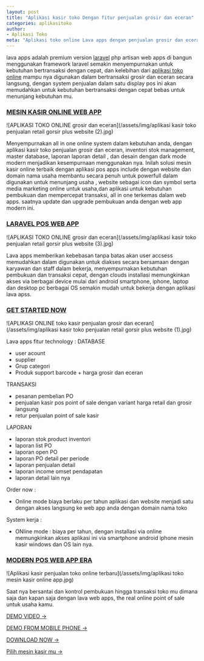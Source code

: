 ```yaml
---
layout: post
title: "Aplikasi kasir toko Dengan fitur penjualan grosir dan eceran"
categories: aplikasitoko
author:
- Aplikasi Toko
meta: "Aplikasi toko online Lava apps dengan penjualan grosir dan eceran include laporan lengkap siap pakai web apps."
---
```

lava apps adalah premium version [laravel](https://laravel.com) php artisan web apps di bangun menggunakan framework laravel semakin menyempurnakan untuk kebutuhan bertransaksi dengan cepat, dan kelebihan dari [aplikasi toko online](/aplikasitoko/2021/01/07/aplikasigorsir-eceran.html) mampu nya digunakan dalam bertransaksi grosir dan eceran secara langsung, dengan system penjualan dalam satu display pos ini akan memudahkan untuk kebutuhan bertransaksi dengan cepat bebas untuk menunjang kebutuhan mu.


### **[MESIN KASIR ONLINE WEB APP](/aplikasitoko/2021/01/07/aplikasigorsir-eceran.html)**

![APLIKASI TOKO ONLINE grosir dan eceran](/assets/img/aplikasi kasir toko penjualan retail gorsir plus website (2).jpg)

Menyempurnakan all in one online system dalam kebutuhan anda, dengan aplikasi kasir toko penjualan grosir dan eceran, inventori stok management, master database, laporan laporan detail , dan desain dengan dark mode modern menjadikan kesempurnaan menggunakan nya. Inilah solusi mesin kasir online terbaik dengan aplikasi pos apps include dengan website dan domain nama usaha membantu secara penuh untuk powerfull dalam digunakan untuk menunjang usaha , website sebagai icon dan symbol serta media marketing online untuk usaha,dan aplikasi untuk kebutuhan pembukuan dan mempercepat transaksi, all in one terkemas dalam web apps. saatnya update dan upgrade pembukuan anda dengan web app modern ini.



### **[LARAVEL POS WEB APP](/aplikasitoko/2021/01/07/aplikasigorsir-eceran.html)**

![APLIKASI TOKO ONLINE  grosir dan eceran](/assets/img/aplikasi kasir toko penjualan retail gorsir plus website (3).jpg)

Lava apps memberikan kebebasan tanpa batas akan user accsess memudahkan dalam digunakan untuk diakses secara bersamaan dengan karyawan dan staff dalam bekerja, menyempurnakan kebutuhan pembukuan dan transaksi cepat, dengan clouds installasi memungkinkan akses via berbagai device mulai dari android smartphone, iphone, laptop dan desktop pc berbagai OS semakin mudah untuk bekerja dengan aplikasi lava apss.



### **[GET STARTED NOW](/aplikasitoko/2021/01/07/aplikasigorsir-eceran.html)**

![APLIKASI ONLINE toko kasir penjualan grosir dan eceran](/assets/img/aplikasi kasir toko penjualan retail gorsir plus website (1).jpg)

Lava apps fitur technology :
DATABASE
+ user acount
+ supplier
+ Grup categori
+ Produk support barcode + harga grosir dan eceran

TRANSAKSI
+ pesanan pembelian PO
+ penjualan kasir pos point of sale dengan variant harga retail dan grosir langsung
+ retur penjualan point of sale kasir

LAPORAN
+ laporan stok product inventori
+ laporan list PO
+ laporan open PO
+ laporan PO detail per periode
+ laporan penjualan detail
+ laporan income omset pendapatan
+ laporan detail lain nya

Order now :
+ Online mode biaya berlaku per tahun aplikasi dan website menjadi satu dengan akses langsung ke web app anda dengan domain nama toko

System kerja :
+ ONline mode : biaya per tahun, dengan installasi via online memungkinkan akses aplikasi ini via smartphone android iphone mesin kasir windows dan OS lain nya.



### **[MODERN POS WEB APP ERA](/aplikasitoko/2021/01/07/aplikasigorsir-eceran.html)**

![Aplikasi kasir penjualan toko online terbaru](/assets/img/aplikasi toko mesin kasir online app.jpg)

Saat nya bersantai dan kontrol pembukuan hingga transaksi toko mu dimana saja dan kapan saja dengan lava web apps, the real online point of sale untuk usaha kamu.


[DEMO VIDEO →](https://www.youtube.com/watch?v=cNUSs39N-jA&t=142s)

[DEMO FROM MOBILE PHONE →](https://www.youtube.com/watch?v=EaGajIn8yrU&t=131s)

[DOWNLOAD NOW →](https://mesinkasir.github.io/e-catalog/lavaapp.pdf)

[Pilih mesin kasir mu →](/hardware)
